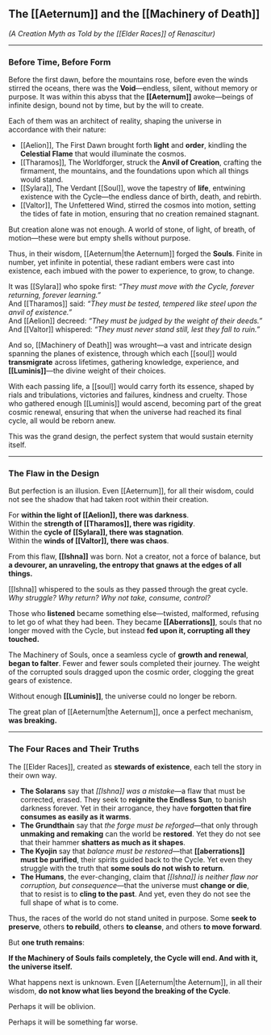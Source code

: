 ## The [[Aeternum]] and the [[Machinery of Death]]

_(A Creation Myth as Told by the [[Elder Races]] of Renascitur)_

---

### **Before Time, Before Form**

Before the first dawn, before the mountains rose, before even the winds stirred the oceans, there was the **Void**—endless, silent, without memory or purpose. It was within this abyss that the **[[Aeternum]]** awoke—beings of infinite design, bound not by time, but by the will to create.

Each of them was an architect of reality, shaping the universe in accordance with their nature:

- [[Aelion]], The First Dawn brought forth **light** and **order**, kindling the **Celestial Flame** that would illuminate the cosmos.
- [[Tharamos]], The Worldforger, struck the **Anvil of Creation**, crafting the firmament, the mountains, and the foundations upon which all things would stand.
- [[Sylara]], The Verdant [[Soul]], wove the tapestry of **life**, entwining existence with the Cycle—the endless dance of birth, death, and rebirth.
- [[Valtor]], The Unfettered Wind, stirred the cosmos into motion, setting the tides of fate in motion, ensuring that no creation remained stagnant.

But creation alone was not enough. A world of stone, of light, of breath, of motion—these were but empty shells without purpose.

Thus, in their wisdom, [[Aeternum|the Aeternum]] forged the **Souls**. Finite in number, yet infinite in potential, these radiant embers were cast into existence, each imbued with the power to experience, to grow, to change.

It was [[Sylara]] who spoke first: _“They must move with the Cycle, forever returning, forever learning.”_  
And [[Tharamos]] said: _“They must be tested, tempered like steel upon the anvil of existence.”_  
And [[Aelion]] decreed: _“They must be judged by the weight of their deeds.”_  
And [[Valtor]] whispered: _“They must never stand still, lest they fall to ruin.”_

And so, [[Machinery of Death]] was wrought—a vast and intricate design spanning the planes of existence, through which each [[soul]] would **transmigrate** across lifetimes, gathering knowledge, experience, and **[[Luminis]]**—the divine weight of their choices.

With each passing life, a [[soul]] would carry forth its essence, shaped by rials and tribulations, victories and failures, kindness and cruelty. Those who gathered enough [[Luminis]] would ascend, becoming part of the great cosmic renewal, ensuring that when the universe had reached its final cycle, all would be reborn anew.

This was the grand design, the perfect system that would sustain eternity itself.

---

### **The Flaw in the Design**

But perfection is an illusion. Even [[Aeternum]], for all their wisdom, could not see the shadow that had taken root within their creation.

For **within the light of [[Aelion]], there was darkness**.  
Within the **strength of [[Tharamos]], there was rigidity**.  
Within the **cycle of [[Sylara]], there was stagnation**.  
Within the **winds of [[Valtor]], there was chaos**.

From this flaw, **[[Ishna]]** was born. Not a creator, not a force of balance, but **a devourer, an unraveling, the entropy that gnaws at the edges of all things.**

[[Ishna]] whispered to the souls as they passed through the great cycle. _Why struggle? Why return? Why not take, consume, control?_

Those who **listened** became something else—twisted, malformed, refusing to let go of what they had been. They became **[[Aberrations]]**, souls that no longer moved with the Cycle, but instead **fed upon it, corrupting all they touched.**

The Machinery of Souls, once a seamless cycle of **growth and renewal**, **began to falter**. Fewer and fewer souls completed their journey. The weight of the corrupted souls dragged upon the cosmic order, clogging the great gears of existence.

Without enough **[[Luminis]]**, the universe could no longer be reborn.

The great plan of [[Aeternum|the Aeternum]], once a perfect mechanism, **was breaking.**

---

### **The Four Races and Their Truths**

The [[Elder Races]], created as **stewards of existence**, each tell the story in their own way.

- **The Solarans** say that _[[Ishna]] was a mistake_—a flaw that must be corrected, erased. They seek to **reignite the Endless Sun**, to banish darkness forever. Yet in their arrogance, they have **forgotten that fire consumes as easily as it warms**.
- **The Grundthain** say that _the forge must be reforged_—that only through **unmaking and remaking** can the world be **restored**. Yet they do not see that their hammer **shatters as much as it shapes**.
- **The Kyojin** say that _balance must be restored_—that **[[aberrations]] must be purified**, their spirits guided back to the Cycle. Yet even they struggle with the truth that **some souls do not wish to return**.
- **The Humans**, the ever-changing, claim that _[[Ishna]] is neither flaw nor corruption, but consequence_—that the universe must **change or die**, that to resist is to **cling to the past**. And yet, even they do not see the full shape of what is to come.

Thus, the races of the world do not stand united in purpose. Some **seek to preserve**, others **to rebuild**, others **to cleanse**, and others **to move forward**.

But **one truth remains**:

**If the Machinery of Souls fails completely, the Cycle will end. And with it, the universe itself.**

What happens next is unknown. Even [[Aeternum|the Aeternum]], in all their wisdom, **do not know what lies beyond the breaking of the Cycle**.

Perhaps it will be oblivion.

Perhaps it will be something far worse.